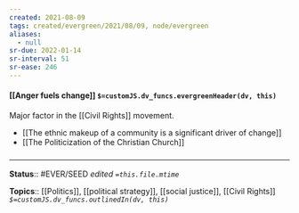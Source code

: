 ```yaml
---
created: 2021-08-09
tags: created/evergreen/2021/08/09, node/evergreen
aliases:
  - null
sr-due: 2022-01-14
sr-interval: 51
sr-ease: 246
---
```


#### [[Anger fuels change]] `$=customJS.dv_funcs.evergreenHeader(dv, this)`

Major factor in the [[Civil Rights]] movement. 

- [[The ethnic makeup of a community is a significant driver of change]]
- [[The Politicization of the Christian Church]]

### <hr class="footnote"/>

**Status**:: #EVER/SEED
*edited `=this.file.mtime`*

**Topics**:: [[Politics]], [[political strategy]], [[social justice]], [[Civil Rights]]
*`$=customJS.dv_funcs.outlinedIn(dv, this)`*

